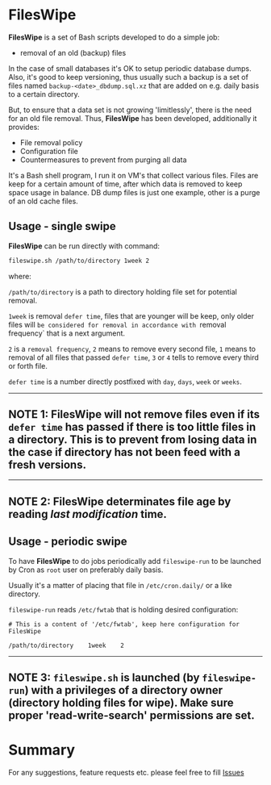 # FilesWipe

**FilesWipe** is a set of Bash scripts developed to do a simple job:

* removal of an old (backup) files

In the case of small databases it's OK to setup periodic database dumps.
Also, it's good to keep versioning, thus usually such a backup is a set of
files named `backup-<date>_dbdump.sql.xz` that are added on e.g. daily basis
to a certain directory.

But, to ensure that a data set is not growing 'limitlessly', there is the need for
an old file removal. Thus, **FilesWipe** has been developed, additionally it
provides:

* File removal policy
* Configuration file
* Countermeasures to prevent from purging all data

It's a Bash shell program, I run it on VM's that collect various files. Files are
keep for a certain amount of time, after which data is removed to keep space usage in balance.
DB dump files is just one example, other is a purge of an old cache files.

## Usage - single swipe

**FilesWipe** can be run directly with command:
````bash
fileswipe.sh /path/to/directory 1week 2
````
where:

`/path/to/directory` is a path to directory holding file set for potential removal.

`1week` is removal `defer time`, files that are younger will be keep, only older files will
`be considered for removal in accordance with `removal frequency` that is a next argument.

`2` is a `removal frequency`, `2` means to remove every second file, `1` means to removal of
all files that passed `defer time`, `3` or `4` tells to remove every third or forth file.


`defer time` is a number directly postfixed with `day`, `days`, `week` or `weeks`.

--------------------------------------------------------------------------------------------
**NOTE 1:**
**FilesWipe** will not remove files even if its `defer time` has passed if there is too little files in a directory.
This is to prevent from losing data in the case if directory has not been feed with a fresh versions.
--------------------------------------------------------------------------------------------

--------------------------------------------------------------------------------------------
**NOTE 2:**
**FilesWipe** determinates file age by reading *last modification* time.
--------------------------------------------------------------------------------------------

## Usage - periodic swipe

To have **FilesWipe** to do jobs periodically add `fileswipe-run` to be launched by Cron as `root` user on preferably daily basis.

Usually it's a matter of placing that file in `/etc/cron.daily/` or a like directory.

`fileswipe-run` reads `/etc/fwtab` that is holding desired configuration:

```
# This is a content of '/etc/fwtab', keep here configuration for FilesWipe

/path/to/directory    1week    2
```

--------------------------------------------------------------------------------------------
**NOTE 3:**
`fileswipe.sh` is launched (by `fileswipe-run`) with a privileges of a directory owner
(directory holding files for wipe). Make sure proper 'read-write-search' permissions are set.
--------------------------------------------------------------------------------------------

# Summary
For any suggestions, feature requests etc. please feel free to fill [Issues](https://github.com/tools200ms/fileswipe/issues)
